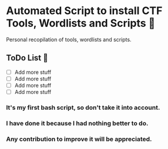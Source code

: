 # Automated Script to install CTF Tools, Wordlists and Scripts :wrench:

Personal recopilation of tools, wordlists and scripts.

## ToDo List :notebook:
- [ ] Add more stuff
- [ ] Add more stuff
- [ ] Add more stuff
- [ ] Add more stuff

### It's my first bash script, so don't take it into account.
### I have done it because I had nothing better to do.
### Any contribution to improve it will be appreciated.

